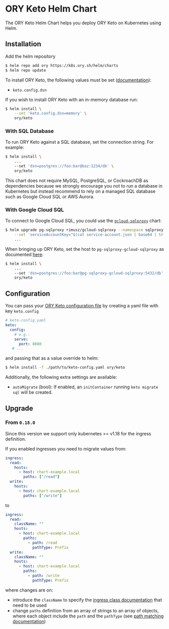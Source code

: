 # ORY Keto Helm Chart

The ORY Keto Helm Chart helps you deploy ORY Keto on Kubernetes using Helm.

## Installation

Add the helm repository

```bash
$ helm repo add ory https://k8s.ory.sh/helm/charts
$ helm repo update
```

To install ORY Keto, the following values must be set
([documentation](https://www.ory.sh/keto/docs/reference/configuration)):

* `keto.config.dsn`

If you wish to install ORY Keto with an in-memory database run:

```bash
$ helm install \
    --set 'keto.config.dsn=memory' \
    ory/keto
```

### With SQL Database

To run ORY Keto against a SQL database, set the connection string. For example:

```bash
$ helm install \
    ...
    --set 'dsn=postgres://foo:bar@baz:1234/db' \
    ory/keto
```

This chart does not require MySQL, PostgreSQL, or CockroachDB as dependencies because we strongly encourage
you not to run a database in Kubernetes but instead recommend to rely on a managed SQL database such as Google
Cloud SQL or AWS Aurora.

### With Google Cloud SQL

To connect to Google Cloud SQL, you could use
the [`gcloud-sqlproxy`](https://github.com/rimusz/charts/tree/master/stable/gcloud-sqlproxy) chart:

```bash
$ helm upgrade pg-sqlproxy rimusz/gcloud-sqlproxy --namespace sqlproxy \
    --set 'serviceAccountKey="$(cat service-account.json | base64 | tr -d '\n')"' \
    ...
```

When bringing up ORY Keto, set the host to `pg-sqlproxy-gcloud-sqlproxy` as documented
[here](https://github.com/rimusz/charts/tree/master/stable/gcloud-sqlproxy#installing-the-chart):

```bash
$ helm install \
    ...
    --set 'dsn=postgres://foo:bar@pg-sqlproxy-gcloud-sqlproxy:5432/db' \
    ory/keto
```

## Configuration

You can pass your [ORY Keto configuration file](https://www.ory.sh/keto/docs/reference/configuration)
by creating a yaml file with key `keto.config`

```yaml
# keto-config.yaml
keto:
  config:
    # e.g.:
    serve:
      port: 8080
   # ...
```

and passing that as a value override to helm:

```bash
$ helm install -f ./path/to/keto-config.yaml ory/keto
```

Additionally, the following extra settings are available:

- `autoMigrate` (bool): If enabled, an `initContainer` running `keto migrate sql` will be created.

## Upgrade

### From `0.18.0`

Since this version we support only kubernetes >= v1.18 for the ingress definition.

If you enabled ingresses you need to migrate values from:
```yaml
ingress:
  read:
    hosts:
      - host: chart-example.local
        paths: ["/read"]
  write:
    hosts:
      - host: chart-example.local
        paths: ["/write"]
```

to

```yaml
ingress:
  read:
    className: ""
    hosts:
      - host: chart-example.local
        paths:
          - path: /read
            pathType: Prefix
  write:
    className: ""
    hosts:
      - host: chart-example.local
        paths:
          - path: /write
            pathType: Prefix
```

where changes are on:
- introduce the `className` to specify the [ingress class documentation](https://kubernetes.io/blog/2020/04/02/improvements-to-the-ingress-api-in-kubernetes-1.18/#extended-configuration-with-ingress-classes) that need to be used
- change `paths` definition from an array of strings to an array of objects, where each object include the `path` and the `pathType` (see [path matching documentation](https://kubernetes.io/blog/2020/04/02/improvements-to-the-ingress-api-in-kubernetes-1.18/#better-path-matching-with-path-types))
